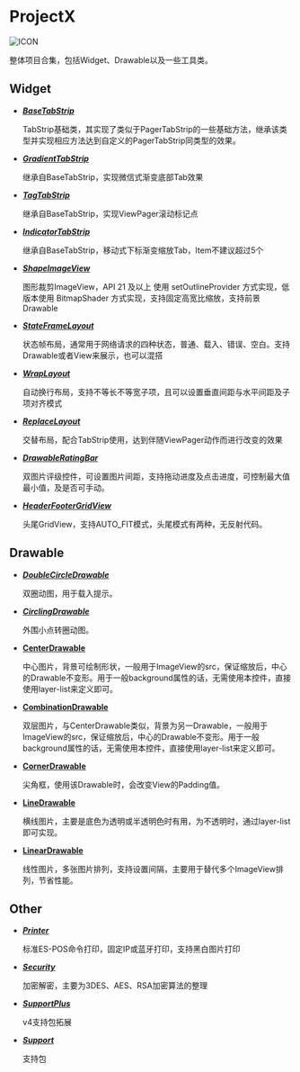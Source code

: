 # ProjectX
![ICON](https://github.com/AlexMofer/ProjectX/blob/master/ProjectX.png)

整体项目合集，包括Widget、Drawable以及一些工具类。
## Widget
- [***BaseTabStrip***](https://github.com/AlexMofer/ProjectX/tree/master/basetabstrip)

    TabStrip基础类，其实现了类似于PagerTabStrip的一些基础方法，继承该类型并实现相应方法达到自定义的PagerTabStrip同类型的效果。
- [***GradientTabStrip***](https://github.com/AlexMofer/ProjectX/tree/master/gradienttabstrip)

    继承自BaseTabStrip，实现微信式渐变底部Tab效果
- [***TagTabStrip***](https://github.com/AlexMofer/ProjectX/tree/master/tagtabstrip)

    继承自BaseTabStrip，实现ViewPager滚动标记点
- [***IndicatorTabStrip***](https://github.com/AlexMofer/ProjectX/tree/master/indicatortabstrip)

    继承自BaseTabStrip，移动式下标渐变缩放Tab，Item不建议超过5个
- [***ShapeImageView***](https://github.com/AlexMofer/ProjectX/tree/master/shapeimageview)

    图形裁剪ImageView，API 21 及以上 使用 setOutlineProvider 方式实现，低版本使用 BitmapShader 方式实现，支持固定高宽比缩放，支持前景Drawable
- [***StateFrameLayout***](https://github.com/AlexMofer/ProjectX/tree/master/stateframelayout)

    状态帧布局，通常用于网络请求的四种状态，普通、载入、错误、空白。支持Drawable或者View来展示，也可以混搭
- [***WrapLayout***](https://github.com/AlexMofer/ProjectX/tree/master/wraplayout)

    自动换行布局，支持不等长不等宽子项，且可以设置垂直间距与水平间距及子项对齐模式
- [***ReplaceLayout***](https://github.com/AlexMofer/ProjectX/tree/master/replacelayout)

    交替布局，配合TabStrip使用，达到伴随ViewPager动作而进行改变的效果
- [***DrawableRatingBar***](https://github.com/AlexMofer/ProjectX/tree/master/drawableratingbar)

    双图片评级控件，可设置图片间距，支持拖动进度及点击进度，可控制最大值最小值，及是否可手动。
- [***HeaderFooterGridView***](https://github.com/AlexMofer/ProjectX/tree/master/headerfootergridview)

    头尾GridView，支持AUTO_FIT模式，头尾模式有两种，无反射代码。

## Drawable
- [***DoubleCircleDrawable***](https://github.com/AlexMofer/ProjectX/tree/master/drawable)

    双圈动图，用于载入提示。
- [***CirclingDrawable***](https://github.com/AlexMofer/ProjectX/tree/master/drawable)

    外围小点转圈动图。
- [**CenterDrawable**](https://github.com/AlexMofer/ProjectX/tree/master/drawable)

    中心图片，背景可绘制形状，一般用于ImageView的src，保证缩放后，中心的Drawable不变形。用于一般background属性的话，无需使用本控件，直接使用layer-list来定义即可。
- [**CombinationDrawable**](https://github.com/AlexMofer/ProjectX/tree/master/drawable)

    双层图片，与CenterDrawable类似，背景为另一Drawable，一般用于ImageView的src，保证缩放后，中心的Drawable不变形。用于一般background属性的话，无需使用本控件，直接使用layer-list来定义即可。
- [**CornerDrawable**](https://github.com/AlexMofer/ProjectX/tree/master/drawable)
    
    尖角框，使用该Drawable时，会改变View的Padding值。
- [**LineDrawable**](https://github.com/AlexMofer/ProjectX/tree/master/drawable)

    横线图片，主要是底色为透明或半透明色时有用，为不透明时，通过layer-list即可实现。
- [**LinearDrawable**](https://github.com/AlexMofer/ProjectX/tree/master/drawable)
    
    线性图片，多张图片排列，支持设置间隔，主要用于替代多个ImageView排列，节省性能。

## Other
- [***Printer***](https://github.com/AlexMofer/ProjectX/tree/master/printer)

    标准ES-POS命令打印，固定IP或蓝牙打印，支持黑白图片打印
- [***Security***](https://github.com/AlexMofer/ProjectX/tree/master/security)

    加密解密，主要为3DES、AES、RSA加密算法的整理
- [***SupportPlus***](https://github.com/AlexMofer/ProjectX/tree/master/supportplus)

    v4支持包拓展
- [***Support***](https://github.com/AlexMofer/ProjectX/tree/master/support)

    支持包